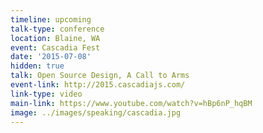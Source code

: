 ```yaml
---
timeline: upcoming
talk-type: conference
location: Blaine, WA
event: Cascadia Fest
date: '2015-07-08'
hidden: true
talk: Open Source Design, A Call to Arms
event-link: http://2015.cascadiajs.com/
link-type: video
main-link: https://www.youtube.com/watch?v=hBp6nP_hqBM
image: ../images/speaking/cascadia.jpg
---
```

